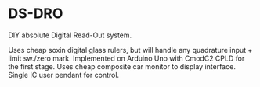 # DS-DRO
DIY absolute Digital Read-Out system.

Uses cheap soxin digital glass rulers, but will handle any quadrature input + limit sw./zero mark.
Implemented on Arduino Uno with CmodC2 CPLD for the first stage.
Uses cheap composite car monitor to display interface.
Single IC user pendant for control.
